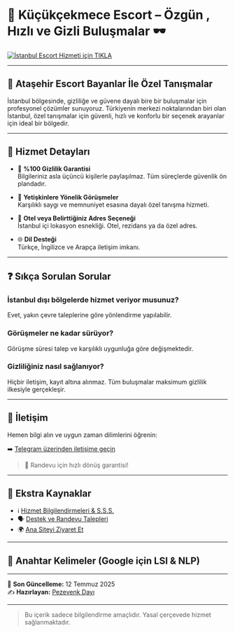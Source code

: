 # 🚀 Küçükçekmece Escort – Özgün , Hızlı ve Gizli Buluşmalar 🕶️

[![İstanbul Escort Hizmeti için TIKLA](kiz.png)](https://pezevenkdayi.xyz)

---

## 📍 Ataşehir Escort Bayanlar İle Özel Tanışmalar

İstanbul bölgesinde, gizliliğe ve güvene dayalı bire bir buluşmalar için profesyonel çözümler sunuyoruz. Türkiyenin merkezi noktalarından biri olan İstanbul, özel tanışmalar için güvenli, hızlı ve konforlu bir seçenek arayanlar için ideal bir bölgedir.

---

## 💼 Hizmet Detayları

- 🔐 **%100 Gizlilik Garantisi**  
  Bilgileriniz asla üçüncü kişilerle paylaşılmaz. Tüm süreçlerde güvenlik ön plandadır.

- 👤 **Yetişkinlere Yönelik Görüşmeler**  
  Karşılıklı saygı ve memnuniyet esasına dayalı özel tanışma hizmeti.

- 🏨 **Otel veya Belirttiğiniz Adres Seçeneği**  
  İstanbul içi lokasyon esnekliği. Otel, rezidans ya da özel adres.

- 🌐 **Dil Desteği**  
  Türkçe, İngilizce ve Arapça iletişim imkanı.

---

## ❓ Sıkça Sorulan Sorular

### İstanbul dışı bölgelerde hizmet veriyor musunuz?
Evet, yakın çevre taleplerine göre yönlendirme yapılabilir.

### Görüşmeler ne kadar sürüyor?
Görüşme süresi talep ve karşılıklı uygunluğa göre değişmektedir.

### Gizliliğiniz nasıl sağlanıyor?
Hiçbir iletişim, kayıt altına alınmaz. Tüm buluşmalar maksimum gizlilik ilkesiyle gerçekleşir.

---

## 📲 İletişim

Hemen bilgi alın ve uygun zaman dilimlerini öğrenin:

➡️ [Telegram üzerinden iletişime geçin](https://pezevenkdayi.xyz)

> 📅 Randevu için hızlı dönüş garantisi!

---

## 🔗 Ekstra Kaynaklar

- ℹ️ [Hizmet Bilgilendirmeleri & S.S.S.](https://pezevenkdayi.xyz)  
- 🗣️ [Destek ve Randevu Talepleri](https://pezevenkdayi.xyz)  
- 🌍 [Ana Siteyi Ziyaret Et](https://pezevenkdayi.xyz)

---

## 🔎 Anahtar Kelimeler (Google için LSI & NLP)

---

📅 **Son Güncelleme:** 12 Temmuz 2025  
✍️ **Hazırlayan:** [Pezevenk Dayı](https://pezevenkdayi.xyz)

---

> Bu içerik sadece bilgilendirme amaçlıdır. Yasal çerçevede hizmet sağlanmaktadır.
